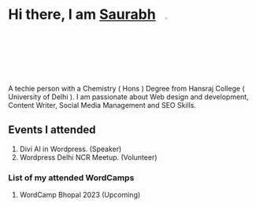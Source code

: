 # Hi there, I am [Saurabh](https://saurabhmention.tech/)&nbsp;&nbsp;&nbsp;<img width="3%" src="https://i.imgur.com/u2WLlB8.gif" />

A techie person with a Chemistry ( Hons ) Degree from Hansraj College ( University of Delhi ). I am passionate about Web design and development, Content Writer, Social Media Management and SEO Skills.

## Events I attended
1. Divi AI in Wordpress. (Speaker)
2. Wordpress Delhi NCR Meetup. (Volunteer)

### List of my attended WordCamps
1. WordCamp Bhopal 2023 (Upcoming)

